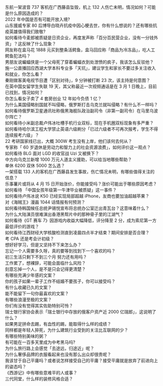 东航一架波音 737 客机在广西藤县坠毁，机上 132 人伤亡未明，情况如何？可能是什么原因造成的？  
2022 年中国是否有可能开放入境?  
山东援威专家 80 后博导白晓卉抗疫中因心梗去世，你有什么想说的？还有哪些抗疫英雄值得我们致敬?  
如何看待今麦郎被质疑是日资企业，再度发声称「百分百民营企业，没有一分钱外资」？这反映了什么现象？  
网友称在盒马花 1888 元买到整条活鳄鱼，盒马回应称「商品为冷冻品」，吃人工鳄鱼犯法吗？  
男朋友说蝙蝠侠是一个父母死了穿着蝙蝠衣到处泄愤的疯子，我该怎么反驳他？  
施一公直播回应西湖大学本科专业多「天坑」，建议学生和家长不要过多关注收入和就业，你怎么看？  
秦刚做客美电视节目遭「区别对待」，9 分钟被打断 23 次，该主持是何意图？  
在英中国女留学生失联 19 天，其父称最近一次视频通话是在 3 月 1 日晚上，目前已找到，情况如何？  
你怎么看女子卖了 4 套房创业 12 年如今负债 1 亿？  
为什么美国侵略别国就不叫侵略，俄罗斯打击乌克兰就叫侵略？有什么不一样吗？  
如何看待俄罗斯卫星通讯社称俄黑海舰队政治副司令（非第一副司令）在马里乌波尔阵亡？  
如何看待小米副总裁卢伟冰吐槽手机行业双标，现在手机圈双标现象有多严重？  
如何看待哈尔滨工程大学禁止英语六级刷分「已过六级者不可再次报考，学生不得连续报考六级」？  
22 考研国家线已出，大概 300W 考生没有上岸，他们该何去何从？  
专家称「 60 岁退休是劳动力和智力上的社会资源浪费」，如何评价这一观点？  
如何看待 BLG 面对 LGD 的收官战 Uzi 又被换下？  
中方向乌克兰新增 1000 万元人道主义援助，可以给当地哪些帮助？  
单休 6200 双休 5000 怎么选？  
一架搭载 133 人的客机在广西藤县发生事故，伤亡情况未明，有哪些值得关注的信息？  
乐事薯片或将从 4 月 15 日开始涨价，你能接受吗？涨价可能出于哪些原因考虑？  
如何看待 「中国女孩年级第一牛津毕业被质疑」这一事件？  
如何看待卢伟冰说 K50 已经实现局部超越 iPhone，友商也要加油超越苹果？  
对《海贼王》漫画 1044 话情报有何预测？  
如何看待韩国候任总统尹锡悦宣布将总统办公室迁出青瓦台？这意味着什么？  
为什么大陆演员很难演出香港黑帮片中的那种骨子里的江湖气？  
如何看待《GT 赛车 7》因游戏内收益大幅降低，评分降至 2 分，成为索尼第一方最低评价的游戏？  
如何看待江西财经大学核酸检测直到凌晨四点半才结束？期间安排是否合理？  
考 CPA 还是考会计初级？  
想好好学习，但是又坚持不下来怎么办？  
忘记一个人需要多久呀，真的要等到找到下一个喜欢的吗？  
初三生活只剩下不到三个月 努力还有用吗？  
工作累了，想裸辞，可能会面临什么风险？  
刻意忘掉一个人，是不是只会记得更清楚？  
有哪些充满少年感的文案？  
你的孩子如果一辈子工作不结婚不要孩子，你可以接受吗？  
有什么收藏已久的文案？  
能不能留下一句你最喜欢的文案？  
有哪些浪漫至极的文案？  
你们有没有觉得其实佐助特别可怜？  
瑞士银行家协会表示「瑞士银行中存放的俄客户资产近 2000 亿瑞郎」，这说明了什么？  
如果男足拼命去踢，有血性的踢，能取得什么样的成绩？  
同样都是年轻人猝死，为什么建筑行业受到的关注比互联网的少？  
有哪些特别美味的粥？  
有可能在一百多天里成为中考黑马吗?  
为什么旅行路上会感觉「去途远，归途近」呢？  
为什么奢侈品牌的衣服看起来也没有那么出众却很贵呢？  
我该甘于自己平庸吗？或者说怎样接受自己的平庸？接受平庸就是放弃了前进向上的姿态吗？  
《西游记》中有哪些意难平的人或事？  
三代同堂，什么样的装修风格合适？  
